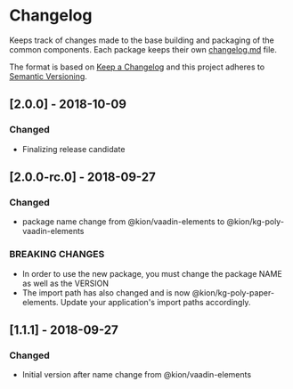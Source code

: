 # Changelog
Keeps track of changes made to the base building and packaging of the common components. Each package keeps their own [changelog.md](http://keepachangelog.com/en/1.0.0/) file.

The format is based on [Keep a Changelog](http://keepachangelog.com/en/1.0.0/)
and this project adheres to [Semantic Versioning](http://semver.org/spec/v2.0.0.html).


## [2.0.0] - 2018-10-09
### Changed
- Finalizing release candidate

## [2.0.0-rc.0] - 2018-09-27
### Changed
- package name change from @kion/vaadin-elements to @kion/kg-poly-vaadin-elements
### BREAKING CHANGES
- In order to use the new package, you must change the package NAME as well as the VERSION
- The import path has also changed and is now @kion/kg-poly-paper-elements.  Update your application's import paths accordingly.

## [1.1.1] - 2018-09-27
### Changed
- Initial version after name change from @kion/vaadin-elements
